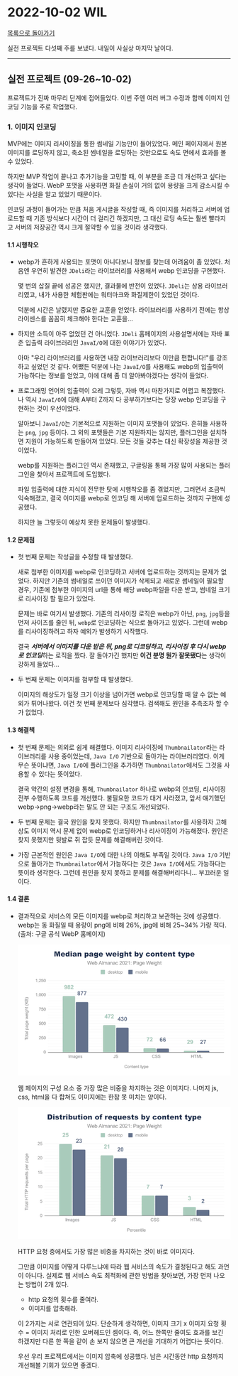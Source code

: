 # 2022-10-02 WIL

[목록으로 돌아가기](/README.md)

실전 프로젝트 다섯째 주를 보냈다. 내일이 사실상 마지막 날이다.

---

## 실전 프로젝트 (09-26~10-02)

프로젝트가 진짜 마무리 단계에 접어들었다. 이번 주엔 여러 버그 수정과 함께 이미지 인코딩 기능을 주로 작업했다.

### 1. 이미지 인코딩

MVP에는 이미지 리사이징을 통한 썸네일 기능만이 들어있었다. 메인 페이지에서 원본 이미지를 로딩하지 않고, 축소된 썸네일을 로딩하는 것만으로도 속도 면에서 효과를 볼 수 있었다.

하지만 MVP 작업이 끝나고 추가기능을 고민할 때, 이 부분을 조금 더 개선하고 싶다는 생각이 들었다. WebP 포맷을 사용하면 화질 손실이 거의 없이 용량을 크게 감소시킬 수 있다는 사실을 알고 있었기 때문이다.

인코딩 과정이 들어가는 만큼 처음 게시글을 작성할 때, 즉 이미지를 처리하고 서버에 업로드할 때 기존 방식보다 시간이 더 걸리긴 하겠지만, 그 대신 로딩 속도는 훨씬 빨라지고 서버의 저장공간 역시 크게 절약할 수 있을 것이라 생각했다.

#### 1.1 시행착오

* webp가 흔하게 사용되는 포맷이 아니다보니 정보를 찾는데 어려움이 좀 있었다. 처음엔 우연히 발견한 `JDeli`라는 라이브러리를 사용해서 webp 인코딩을 구현했다.

  몇 번의 삽질 끝에 성공은 했지만, 결과물에 반전이 있었다. `JDeli`는 상용 라이브러리였고, 내가 사용한 체험판에는 워터마크와 화질제한이 있었던 것이다.

  덕분에 시간은 날렸지만 중요한 교훈을 얻었다. 라이브러리를 사용하기 전에는 항상 라이센스를 꼼꼼히 체크해야 한다는 교훈을...

* 하지만 소득이 아주 없었던 건 아니었다. `JDeli` 홈페이지의 사용설명서에는 자바 표준 입출력 라이브러리인 `JavaI/O`에 대한 이야기가 있었다.

  아마 "우리 라이브러리를 사용하면 내장 라이브러리보다 이만큼 편합니다!"를 강조하고 싶었던 것 같다. 어쨌든 덕분에 나는 `JavaI/O`를 사용해도 webp의 입출력이 가능하다는 정보를 얻었고, 이에 대해 좀 더 알아봐야겠다는 생각이 들었다.

* 프로그래밍 언어의 입출력이 으레 그렇듯, 자바 역시 마찬가지로 어렵고 복잡했다. 나 역시 `JavaI/O`에 대해 A부터 Z까지 다 공부하기보다는 당장 webp 인코딩을 구현하는 것이 우선이었다.

  알아보니 `JavaI/O`는 기본적으로 지원하는 이미지 포맷들이 있었다. 흔히들 사용하는 `png`, `jpg` 등이다. 그 외의 포맷들은 기본 지원하지는 않지만, 플러그인을 설치하면 지원이 가능하도록 만들어져 있었다. 모든 것들 갖추는 대신 확장성을 제공한 것이었다.

  webp를 지원하는 플러그인 역시 존재했고, 구글링을 통해 가장 많이 사용되는 플러그인을 찾아서 프로젝트에 도입했다.

  파일 입출력에 대한 지식이 전무한 탓에 시행착오를 좀 겪었지만, 그러면서 조금씩 익숙해졌고, 결국 이미지를 webp로 인코딩 해 서버에 업로드하는 것까지 구현에 성공했다.

  하지만 늘 그렇듯이 예상치 못한 문제들이 발생했다.

#### 1.2 문제점

* 첫 번째 문제는 작성글을 수정할 때 발생했다.

  새로 첨부한 이미지를 webp로 인코딩하고 서버에 업로드하는 것까지는 문제가 없었다. 하지만 기존의 썸네일로 쓰이던 이미지가 삭제되고 새로운 썸네일이 필요할 경우, 기존에 첨부한 이미지의 url을 통해 해당 webp파일을 다운 받고, 썸네일 크기로 리사이징 할 필요가 있었다.

  문제는 바로 여기서 발생했다. 기존의 리사이징 로직은 webp가 아닌, `png`, `jpg`등을 먼저 사이즈를 줄인 뒤, `webp`로 인코딩하는 식으로 돌아가고 있었다. 그런데 webp를 리사이징하려고 하자 예외가 발생하기 시작했다.

  결국 ***서버에서 이미지를 다운 받은 뒤, png로 디코딩하고, 리사이징 후 다시 webp로 인코딩***하는 로직을 짰다. 잘 돌아가긴 했지만 **이건 분명 뭔가 잘못됐다**는 생각이 강하게 들었다...

* 두 번째 문제는 이미지를 첨부할 때 발생했다.

  이미지의 해상도가 일정 크기 이상을 넘어가면 webp로 인코딩할 때 알 수 없는 예외가 튀어나왔다. 이건 첫 번째 문제보다 심각했다. 검색해도 원인을 추측조차 할 수가 없었다.

#### 1.3 해결책

* 첫 번째 문제는 의외로 쉽게 해결했다. 이미지 리사이징에 `Thumbnailator`라는 라이브러리를 사용 중이었는데, `Java I/O` 기반으로 돌아가는 라이브러리였다. 이게 무슨 뜻이냐면, `Java I/O`에 플러그인을 추가하면 `Thumbnailator`에서도 그것을 사용할 수 있다는 뜻이었다.

  결국 약간의 설정 변경을 통해, `Thumbnailator` 하나로 webp의 인코딩, 리사이징 전부 수행하도록 코드를 개선했다. 불필요한 코드가 대거 사라졌고, 앞서 얘기했던 webp->png->webp라는 말도 안 되는 구조도 개선되었다.
  
* 두 번째 문제는 결국 원인을 찾지 못했다. 하지만 `Thumbnailator`를 사용하자 고해상도 이미지 역시 문제 없이 webp로 인코딩하거나 리사이징이 가능해졌다. 원인은 찾지 못했지만 뒷발로 쥐 잡듯 문제를 해결해버린 것이다.
* 가장 근본적인 원인은 `Java I/O`에 대한 나의 이해도 부족일 것이다. `Java I/O` 기반으로 돌아가는 `Thumbnailator`에서 가능하다는 것은 `Java I/O`에서도 가능하다는 뜻이라 생각한다. 그런데 원인을 찾지 못하고 문제를 해결해버리다니... 부끄러운 일이다.

#### 1.4 결론

* 결과적으로 서비스의 모든 이미지를 webp로 처리하고 보관하는 것에 성공했다. webp는 동 화질일 때 용량이 png에 비해 26%, jpg에 비해 25~34% 가량 적다. (출처: 구글 공식 WebP 홈페이지)

  ![웹 페이지 내 컨텐츠 별 비중](/images/page-weight-by-content-type.webp)

  웹 페이지의 구성 요소 중 가장 많은 비중을 차지하는 것은 이미지다. 나머지 js, css, html을 다 합쳐도 이미지에는 한참 못 미치는 양이다.

  ![http 요청 내 컨텐츠 별 분포](/images/distribution-of-request-by-content-type.webp)

  HTTP 요청 중에서도 가장 많은 비중을 차지하는 것이 바로 이미지다.

  그만큼 이미지를 어떻게 다루느냐에 따라 웹 서비스의 속도가 결정된다고 해도 과언이 아니다. 실제로 웹 서비스 속도 최적화에 관한 방법을 찾아보면, 가장 먼저 나오는 방법이 2개 있다.

  * http 요청의 횟수를 줄여라.
  * 이미지를 압축해라.

  이 2가지는 서로 연관되어 있다. 단순하게 생각하면, 이미지 크기 x 이미지 요청 횟수 = 이미지 처리로 인한 오버헤드인 셈이다. 즉, 어느 한쪽만 줄여도 효과를 보긴 하겠지만 다른 한 쪽을 같이 손 보지 않으면 큰 개선을 기대하기 어렵다는 뜻이다.

  우선 우리 프로젝트에서는 이미지 압축에 성공했다. 남은 시간동안 http 요청까지 개선해볼 기회가 있으면 좋겠다.
